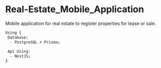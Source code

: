 # Real-Estate_Mobile_Application
Mobile application for real estate to register properties for lease or sale.

```bash
Using {
 Database:
  - PostgreSQL + Prisma;
  
 Api Using:
  - NestJS;
}
```
